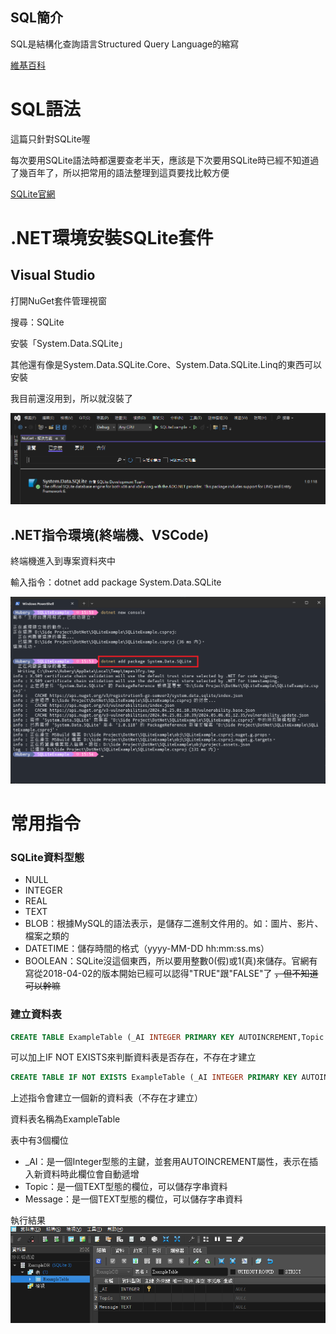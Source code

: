 ## SQL簡介

SQL是結構化查詢語言Structured Query Language的縮寫

[維基百科](https://zh.wikipedia.org/zh-tw/SQL)

# SQL語法

這篇只針對SQLite喔

每次要用SQLite語法時都還要查老半天，應該是下次要用SQLite時已經不知道過了幾百年了，所以把常用的語法整理到這頁要找比較方便

[SQLite官網](https://www.sqlite.org/index.html)

# .NET環境安裝SQLite套件

## Visual Studio

打開NuGet套件管理視窗

搜尋：SQLite

安裝「System.Data.SQLite」

其他還有像是System.Data.SQLite.Core、System.Data.SQLite.Linq的東西可以安裝

我目前還沒用到，所以就沒裝了

![""](./images/NuGet已安裝.png)

## .NET指令環境(終端機、VSCode)

終端機進入到專案資料夾中

輸入指令：dotnet add package System.Data.SQLite

![""](./images/NuGet指令安裝.png)

# 常用指令

### SQLite資料型態

- NULL
- INTEGER
- REAL
- TEXT
- BLOB：根據MySQL的語法表示，是儲存二進制文件用的。如：圖片、影片、檔案之類的
- DATETIME：儲存時間的格式（yyyy-MM-DD hh:mm:ss.ms）
- BOOLEAN：SQLite沒這個東西，所以要用整數0(假)或1(真)來儲存。官網有寫從2018-04-02的版本開始已經可以認得"TRUE"跟"FALSE"了 ~~，但不知道可以幹嘛~~

### 建立資料表

```sql
CREATE TABLE ExampleTable (_AI INTEGER PRIMARY KEY AUTOINCREMENT,Topic TEXT,Message TEXT);
```

可以加上IF NOT EXISTS來判斷資料表是否存在，不存在才建立

```sql
CREATE TABLE IF NOT EXISTS ExampleTable (_AI INTEGER PRIMARY KEY AUTOINCREMENT,Topic TEXT,Message TEXT);
```

上述指令會建立一個新的資料表（不存在才建立）

資料表名稱為ExampleTable

表中有3個欄位

- _AI：是一個Integer型態的主鍵，並套用AUTOINCREMENT屬性，表示在插入新資料時此欄位會自動遞增
- Topic：是一個TEXT型態的欄位，可以儲存字串資料
- Message：是一個TEXT型態的欄位，可以儲存字串資料

執行結果
![Image](./images/建立資料表.png)

